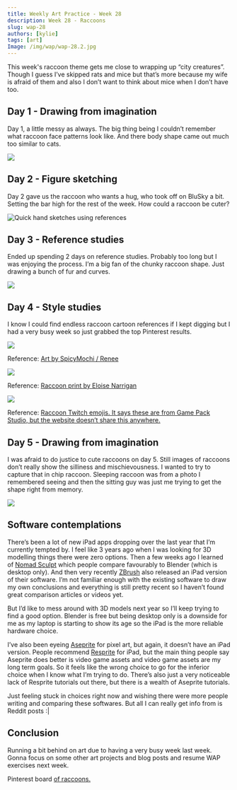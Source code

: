 ```yaml
---
title: Weekly Art Practice - Week 28
description: Week 28 - Raccoons
slug: wap-28
authors: [kylie]
tags: [art]
Image: /img/wap/wap-28.2.jpg
---
```


This week's raccoon theme gets me close to wrapping up “city creatures”. Though I guess I’ve skipped rats and mice but that’s more because my wife is afraid of them and also I don’t want to think about mice when I don’t have too.

## Day 1 - Drawing from imagination

Day 1, a little messy as always. The big thing being I couldn’t remember what raccoon face patterns look like. And there body shape came out much too similar to cats.

![](/img/wap/wap-28.1.jpg)

<!--truncate-->

## Day 2 - Figure sketching

Day 2 gave us the raccoon who wants a hug, who took off on BluSky a bit. Setting the bar high for the rest of the week. How could a raccoon be cuter?

![Quick hand sketches using references](/img/wap/wap-28.2.jpg)

## Day 3 - Reference studies

Ended up spending 2 days on reference studies. Probably too long but I was enjoying the process. I’m a big fan of the chunky raccoon shape. Just drawing a bunch of fur and curves.

![](/img/wap/wap-28.3.jpg)


## Day 4 - Style studies

I know I could find endless raccoon cartoon references if I kept digging but I had a very busy week so just grabbed the top Pinterest results.

![](/img/wap/wap-28.4.1.jpg)

Reference: [Art by SpicyMochi / Renee](https://spicymochi.tumblr.com/post/720210870068789248/he-is-sitting-politely)

![](/img/wap/wap-28.4.2.jpg)

Reference: [Raccoon print by Eloise Narrigan](https://society6.com/eloisenarrigan)

![](/img/wap/wap-28.4.3.jpg)

Reference: [Raccoon Twitch emojis. It says these are from Game Pack Studio, but the website doesn’t share this anywhere.](https://gamepackstudio.com/)


## Day 5 - Drawing from imagination

I was afraid to do justice to cute raccoons on day 5. Still images of raccoons don’t really show the silliness and mischievousness. I wanted to try to capture that in chip raccoon. Sleeping raccoon was from a photo I remembered seeing and then the sitting guy was just me trying to get the shape right from memory.

![](/img/wap/wap-28.5.jpg)

## Software contemplations

There’s been a lot of new iPad apps dropping over the last year that I’m currently tempted by. I feel like 3 years ago when I was looking for 3D modelling things there were zero options. Then a few weeks ago I learned of [Nomad Sculpt](https://nomadsculpt.com/) which people compare favourably to Blender (which is desktop only). And then very recently [ZBrush](https://www.maxon.net/en/zbrush-for-ipad) also released an iPad version of their software. I’m not familiar enough with the existing software to draw my own conclusions and everything is still pretty recent so I haven’t found great comparison articles or videos yet.

But I’d like to mess around with 3D models next year so I’ll keep trying to find a good option. Blender is free but being desktop only is a downside for me as my laptop is starting to show its age so the iPad is the more reliable hardware choice.

I’ve also been eyeing [Aseprite](https://www.aseprite.org/) for pixel art, but again, it doesn’t have an iPad version. People recommend [Resprite](https://resprite.fengeon.com/) for iPad, but the main thing people say Aseprite does better is video game assets and video game assets are my long term goals. So it feels like the wrong choice to go for the inferior choice when I know what I’m trying to do. There’s also just a very noticeable lack of Resprite tutorials out there, but there is a wealth of Aseprite tutorials.

Just feeling stuck in choices right now and wishing there were more people writing and comparing these softwares. But all I can really get info from is Reddit posts :|

## Conclusion

Running a bit behind on art due to having a very busy week last week. Gonna focus on some other art projects and blog posts and resume WAP exercises next week.

Pinterest board [of raccoons.](https://ca.pinterest.com/maeanu3639/wap-raccoon/)
